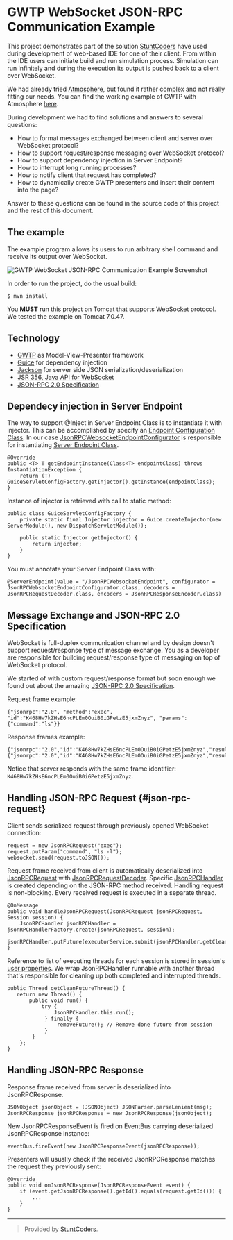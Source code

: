 GWTP WebSocket JSON-RPC Communication Example
=============================================

This project demonstrates part of the solution [StuntCoders](http://stuntcoders.com/) have used during development of web-based IDE for one of their client. From within the IDE users can initiate build and run simulation process. Simulation can run infinitely and during the execution its output is pushed back to a client over WebSocket.

We had already tried [Atmosphere](https://github.com/Atmosphere/atmosphere), but found it rather complex and not really fitting our needs. You can find the working example of GWTP with Atmosphere [here](https://github.com/sankovicmarko/gwtp-atmosphere-demo).

During development we had to find solutions and answers to several questions:

- How to format messages exchanged between client and server over WebSocket protocol?
- How to support request/response messaging over WebSocket protocol?
- How to support dependency injection in Server Endpoint?
- How to interrupt long running processes?
- How to notify client that request has completed?
- How to dynamically create GWTP presenters and insert their content into the page?

Answer to these questions can be found in the source code of this project and the rest of this document.

The example
-----------

The example program allows its users to run arbitrary shell command and receive its output over WebSocket.

![GWTP WebSocket JSON-RPC Communication Example Screenshot][1]

In order to run the project, do the usual build:

```
$ mvn install
```

You **MUST** run this project on Tomcat that supports WebSocket protocol. We tested the example on Tomcat 7.0.47.

Technology
----------

- [GWTP](https://github.com/ArcBees/GWTP) as Model-View-Presenter framework
- [Guice](https://code.google.com/p/google-guice/) for dependency injection
- [Jackson](http://jackson.codehaus.org/) for server side JSON serialization/deserialization
- [JSR 356, Java API for WebSocket](http://docs.oracle.com/javaee/7/tutorial/doc/websocket.htm)
- [JSON-RPC 2.0 Specification](http://www.jsonrpc.org/specification)

Dependecy injection in Server Endpoint
--------------------------------------

The way to support @Inject in Server Endpoint Class is to instantiate it with injector. This can be accomplished by specify an [Endpoint Configuration Class](http://docs.oracle.com/javaee/7/tutorial/doc/websocket010.htm#BABJAIGH). In our case [JsonRPCWebsocketEndpointConfigurator](https://bitbucket.org/markosankovic/wsgwtp/src/228b5412609acf8d99dc1dc0b3ac78208610d7a4/src/main/java/com/stuntcoders/wsgwtp/server/JsonRPCWebsocketEndpointConfigurator.java?at=master) is responsible for instantiating [Server Endpoint Class](http://docs.oracle.com/javaee/7/api/javax/websocket/server/ServerEndpoint.html).

```
@Override
public <T> T getEndpointInstance(Class<T> endpointClass) throws InstantiationException {
    return (T) GuiceServletConfigFactory.getInjector().getInstance(endpointClass);
}
```

Instance of injector is retrieved with call to static method:

```
public class GuiceServletConfigFactory {
    private static final Injector injector = Guice.createInjector(new ServerModule(), new DispatchServletModule());

    public static Injector getInjector() {
        return injector;
    }
}
```

You must annotate your Server Endpoint Class with:

```
@ServerEndpoint(value = "/JsonRPCWebsocketEndpoint", configurator = JsonRPCWebsocketEndpointConfigurator.class, decoders = JsonRPCRequestDecoder.class, encoders = JsonRPCResponseEncoder.class)
```

Message Exchange and JSON-RPC 2.0 Specification
-----------------------------------------------

WebSocket is full-duplex communication channel and by design doesn't support request/response type of message exchange. You as a developer are responsible for building request/response type of messaging on top of WebSocket protocol.

We started of with custom request/response format but soon enough we found out about the amazing [JSON-RPC 2.0 Specification](http://www.jsonrpc.org/specification).

Request frame example:

```
{"jsonrpc":"2.0", "method":"exec", "id":"K468Hw7kZHsE6ncPLEm0OuiB0iGPetzE5jxmZnyz", "params":{"command":"ls"}}
```
Response frames example:

```
{"jsonrpc":"2.0","id":"K468Hw7kZHsE6ncPLEm0OuiB0iGPetzE5jxmZnyz","result":"Dropbox"}
{"jsonrpc":"2.0","id":"K468Hw7kZHsE6ncPLEm0OuiB0iGPetzE5jxmZnyz","result":"Downloads"}
```

Notice that server responds with the same frame identifier: ```K468Hw7kZHsE6ncPLEm0OuiB0iGPetzE5jxmZnyz```.

Handling JSON-RPC Request {#json-rpc-request}
-------------------------

Client sends serialized request through previously opened WebSocket connection:

```
request = new JsonRPCRequest("exec");
request.putParam("command", "ls -l");
websocket.send(request.toJSON());
```

Request frame received from client is automatically deserialized into [JsonRPCRequest](https://bitbucket.org/markosankovic/wsgwtp/src/228b5412609acf8d99dc1dc0b3ac78208610d7a4/src/main/java/com/stuntcoders/wsgwtp/server/jsonrpc/JsonRPCRequest.java?at=master) with [JsonRPCRequestDecoder](https://bitbucket.org/markosankovic/wsgwtp/src/228b5412609acf8d99dc1dc0b3ac78208610d7a4/src/main/java/com/stuntcoders/wsgwtp/server/jsonrpc/JsonRPCRequestDecoder.java?at=master). Specific [JsonRPCHandler](https://bitbucket.org/markosankovic/wsgwtp/src/228b5412609acf8d99dc1dc0b3ac78208610d7a4/src/main/java/com/stuntcoders/wsgwtp/server/jsonrpc/handler/JsonRPCHandler.java?at=master) is created depending on the JSON-RPC method received. Handling request is non-blocking. Every received request is executed in a separate thread.

```
@OnMessage
public void handleJsonRPCRequest(JsonRPCRequest jsonRPCRequest, Session session) {
    JsonRPCHandler jsonRPCHandler = jsonRPCHandlerFactory.create(jsonRPCRequest, session);
    jsonRPCHandler.putFuture(executorService.submit(jsonRPCHandler.getCleanFutureThread()));
}
```

Reference to list of executing threads for each session is stored in session's [user properties](https://javaee-spec.java.net/nonav/javadocs/javax/websocket/Session.html#getUserProperties()). We wrap JsonRPCHandler runnable with another thread that's responsible for cleaning up both completed and interrupted threads.

```
public Thread getCleanFutureThread() {
   return new Thread() {
       public void run() {
           try {
               JsonRPCHandler.this.run();
            } finally {
                removeFuture(); // Remove done future from session
            }
        }
    };
}
```

Handling JSON-RPC Response
--------------------------

Response frame received from server is deserialized into JsonRPCResponse.

```
JSONObject jsonObject = (JSONObject) JSONParser.parseLenient(msg);
JsonRPCResponse jsonRPCResponse = new JsonRPCResponse(jsonObject);
```

New JsonRPCResponseEvent is fired on EventBus carrying deserialized JsonRPCResponse instance:

```
eventBus.fireEvent(new JsonRPCResponseEvent(jsonRPCResponse));
```

Presenters will usually check if the received JsonRPCResponse matches the request they previously sent:

```
@Override
public void onJsonRPCResponse(JsonRPCResponseEvent event) {
    if (event.getJsonRPCResponse().getId().equals(request.getId())) {
        ...
    }
}
```

------------------------------------------------------

> Provided by [StuntCoders](http://stuntcoders.com//).

  [1]: https://lh5.googleusercontent.com/-4y5dt8qXLdQ/UpMfAFM0wCI/AAAAAAAACrU/FDvvAgqVJlQ/w944-h249-no/Screenshot+from+2013-11-25+10%253A55%253A06.png